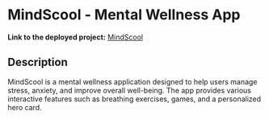 
# MindScool - Mental Wellness App

**Link to the deployed project:** [MindScool](https://mentalwellness-5xb5.onrender.com/)

## Description

MindScool is a mental wellness application designed to help users manage stress, anxiety, and improve overall well-being. The app provides various interactive features such as breathing exercises, games, and a personalized hero card.
